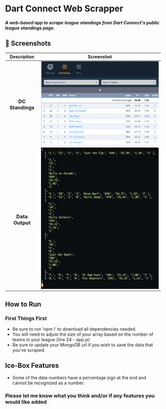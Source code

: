 <div>

# Dart Connect Web Scrapper

##### A web-based app to scrape league standings from Dart Connect's public league standings page.

</div>

## :camera_flash: Screenshots

|             Description              | Screenshot                                    |
| :----------------------------------: | --------------------------------------------- |
| <h3 align="center">DC Standings</h3> | <img src="images/dcScreen.png" width="700" /> |
| <h3 align="center">Data Output</h3>  | <img src="images/dataOutput.png" width="700"> |

</div>

<div>

## How to Run

### First Things First

- Be sure to run 'npm i' to download all dependencies needed.<br>
- You will need to adjust the size of your array based on the number of teams in your league (line 24 - app.js)<br>
- Be sure to update your MongoDB url if you wish to save the data that you've scraped. <br>

## Ice-Box Features

- Some of the data numbers have a percentage sign at the end and cannot be recognized as a number.

### Please let me know what you think and/or if any features you would like added
